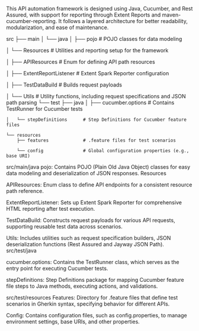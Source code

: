 This API automation framework is designed using Java, Cucumber, and Rest Assured, with support for reporting through Extent Reports and maven-cucumber-reporting. It follows a layered architecture for better readability, modularization, and ease of maintenance.

src
├── main
│   └── java
│       ├── pojo                 # POJO classes for data modeling

│       └── Resources            # Utilities and reporting setup for the framework

│           ├── APIResources     # Enum for defining API path resources

│           ├── ExtentReportListener # Extent Spark Reporter configuration

│           ├── TestDataBuild    # Builds request payloads

│           └── Utils            # Utility functions, including request specifications and JSON path parsing
└── test
    ├── java
    │   ├── cucumber.options     # Contains TestRunner for Cucumber tests
    
    │   └── stepDefinitions      # Step Definitions for Cucumber feature files
    
    └── resources
        ├── features             # .feature files for test scenarios
        
        └── config               # Global configuration properties (e.g., base URI)



src/main/java
pojo: Contains POJO (Plain Old Java Object) classes for easy data modeling and deserialization of JSON responses.
Resources

APIResources: Enum class to define API endpoints for a consistent resource path reference.

ExtentReportListener: Sets up Extent Spark Reporter for comprehensive HTML reporting after test execution.

TestDataBuild: Constructs request payloads for various API requests, supporting reusable test data across scenarios.

Utils: Includes utilities such as request specification builders, JSON deserialization functions (Rest Assured and Jayway JSON Path).
src/test/java

cucumber.options: Contains the TestRunner class, which serves as the entry point for executing Cucumber tests.

stepDefinitions: Step Definitions package for mapping Cucumber feature file steps to Java methods, executing actions, and validations.

src/test/resources
Features: Directory for .feature files that define test scenarios in Gherkin syntax, specifying behavior for different APIs.

Config: Contains configuration files, such as config.properties, to manage environment settings, base URIs, and other properties.
